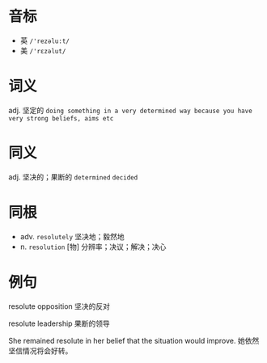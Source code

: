 # 音标

- 英 `/'rezəlu:t/`
- 美 `/'rɛzəlut/`

# 词义

adj. 坚定的
`doing something in a very determined way because you have very strong beliefs, aims etc`

# 同义

adj. 坚决的；果断的
`determined` `decided`

# 同根

- adv. `resolutely` 坚决地；毅然地
- n. `resolution` [物] 分辨率；决议；解决；决心

# 例句

resolute opposition
坚决的反对

resolute leadership
果断的领导

She remained resolute in her belief that the situation would improve.
她依然坚信情况将会好转。


